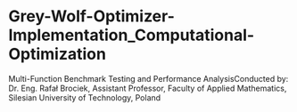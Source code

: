 # Grey-Wolf-Optimizer-Implementation_Computational-Optimization
Multi-Function Benchmark Testing and Performance AnalysisConducted by: Dr. Eng. Rafał Brociek, Assistant Professor, Faculty of Applied Mathematics, Silesian University of Technology, Poland

